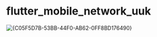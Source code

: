 # flutter_mobile_network_uuk

![{C05F5D7B-53BB-44F0-AB62-0FF8BD176490}](https://github.com/user-attachments/assets/d399bbc1-5aaf-40fc-b76c-cd412c1a6879)
